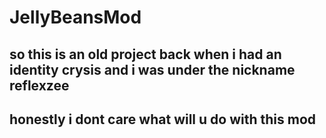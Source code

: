 # JellyBeansMod
## so this is an old project back when i had an identity crysis and i was under the nickname reflexzee
## honestly i dont care what will u do with this mod
